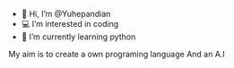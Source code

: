 - 👋 Hi, I’m @Yuhepandian
- 💻 I’m interested in coding
- 🐍 I’m currently learning python

My aim is to create a own programing language
And an A.I

<!---
Yuhepandian/Yuhepandian is a ✨ special ✨ repository because its `README.md` (this file) appears on your GitHub profile.
You can click the Preview link to take a look at your changes.
--->

